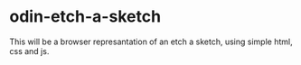 # odin-etch-a-sketch

This will be a browser represantation of an etch a sketch, using simple html, css and js.
